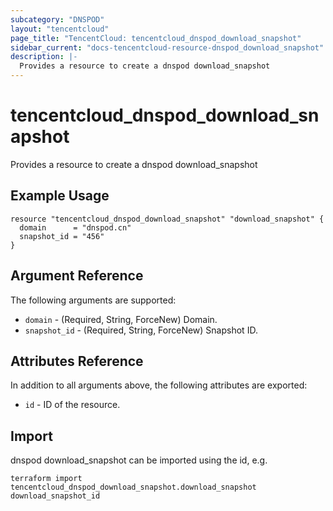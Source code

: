 ```yaml
---
subcategory: "DNSPOD"
layout: "tencentcloud"
page_title: "TencentCloud: tencentcloud_dnspod_download_snapshot"
sidebar_current: "docs-tencentcloud-resource-dnspod_download_snapshot"
description: |-
  Provides a resource to create a dnspod download_snapshot
---
```


# tencentcloud_dnspod_download_snapshot

Provides a resource to create a dnspod download_snapshot

## Example Usage

```hcl
resource "tencentcloud_dnspod_download_snapshot" "download_snapshot" {
  domain      = "dnspod.cn"
  snapshot_id = "456"
}
```

## Argument Reference

The following arguments are supported:

* `domain` - (Required, String, ForceNew) Domain.
* `snapshot_id` - (Required, String, ForceNew) Snapshot ID.

## Attributes Reference

In addition to all arguments above, the following attributes are exported:

* `id` - ID of the resource.



## Import

dnspod download_snapshot can be imported using the id, e.g.

```
terraform import tencentcloud_dnspod_download_snapshot.download_snapshot download_snapshot_id
```

